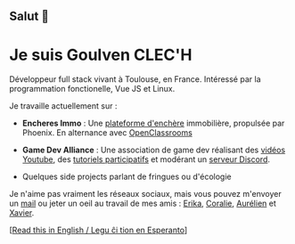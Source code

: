 ## Salut 👋

#  Je suis Goulven CLEC'H

Développeur full stack vivant à Toulouse, en France. Intéressé par la programmation fonctionelle, Vue JS et Linux.

Je travaille actuellement sur :

* **Encheres Immo** : Une [plateforme d'enchère](https://encheres-immo.com/) immobilière, propulsée par Phoenix. En alternance avec [OpenClassrooms](https://openclassrooms.com/)

* **Game Dev Alliance** : Une association de game dev réalisant des [vidéos Youtube](https://www.youtube.com/channel/UCCjlo6Ihet_T3X6bKLJzPsA), des [tutoriels participatifs](https://fairedesjeux.fr/) et modérant un [serveur Discord](https://discord.gg/RrBppaj).

* Quelques side projects parlant de fringues ou d'écologie

Je n'aime pas vraiment les réseaux sociaux, mais vous pouvez m'envoyer un [mail](mailto:goulven.clech@protonmail.com) ou jeter un oeil au travail de mes amis : [Erika](https://github.com/Princesseuh), [Coralie](https://github.com/coraliedubreuil"), [Aurélien](https://github.com/aureliendossantos) et [Xavier](https://github.com/xvw).

[[Read this in English / Legu ĉi tion en Esperanto](https://goulven-clech.dev)]
